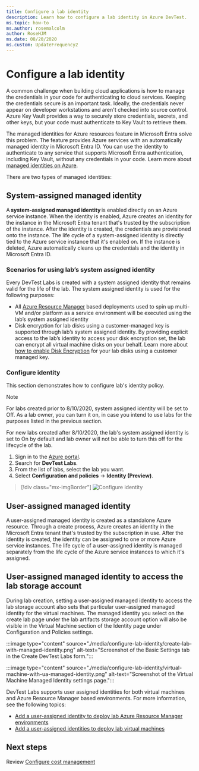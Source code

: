 ```yaml
---
title: Configure a lab identity
description: Learn how to configure a lab identity in Azure DevTest.
ms.topic: how-to
ms.author: rosemalcolm
author: RoseHJM
ms.date: 08/20/2020
ms.custom: UpdateFrequency2
---
```


# Configure a lab identity

A common challenge when building cloud applications is how to manage the credentials in your code for authenticating to cloud services. Keeping the credentials secure is an important task. Ideally, the credentials never appear on developer workstations and aren't checked into source control. Azure Key Vault provides a way to securely store credentials, secrets, and other keys, but your code must authenticate to Key Vault to retrieve them. 

The managed identities for Azure resources feature in Microsoft Entra solve this problem. The feature provides Azure services with an automatically managed identity in Microsoft Entra ID. You can use the identity to authenticate to any service that supports Microsoft Entra authentication, including Key Vault, without any credentials in your code. Learn more about [managed identities on Azure](../active-directory/managed-identities-azure-resources/overview.md). 

There are two types of managed identities: 

## System-assigned managed identity  

A **system-assigned managed identity** is enabled directly on an Azure service instance. When the identity is enabled, Azure creates an identity for the instance in the Microsoft Entra tenant that's trusted by the subscription of the instance. After the identity is created, the credentials are provisioned onto the instance. The life cycle of a system-assigned identity is directly tied to the Azure service instance that it's enabled on. If the instance is deleted, Azure automatically cleans up the credentials and the identity in Microsoft Entra ID. 

### Scenarios for using lab’s system assigned identity  

Every DevTest Labs is created with a system assigned identity that remains valid for the life of the lab. The system assigned identity is used for the following purposes:  

- All [Azure Resource Manager](devtest-lab-create-environment-from-arm.md) based deployments used to spin up multi-VM and/or platform as a service environment will be executed using the lab’s system assigned identity  
- Disk encryption for lab disks using a customer-managed key is supported through lab’s system assigned identity. By providing explicit access to the lab’s identity to access your disk encryption set, the lab can encrypt all virtual machine disks on your behalf. Learn more about [how to enable Disk Encryption](encrypt-disks-customer-managed-keys.md) for your lab disks using a customer managed key.  

### Configure identity

This section demonstrates how to configure lab's identity policy.

> [!NOTE]
> For labs created prior to 8/10/2020, system assigned identity will be set to Off. As a lab owner, you can turn it on, in case you intend to use labs for the purposes listed in the previous section.  
>
> For new labs created after 8/10/2020, the lab's system assigned identity is set to On by default and lab owner will not be able to turn this off for the lifecycle of the lab.  

1. Sign in to the [Azure portal](https://portal.azure.com).
1. Search for **DevTest Labs**.
1. From the list of labs, select the lab you want.
1. Select **Configuration and policies** -> **Identity (Preview)**. 

> [!div class="mx-imgBorder"]
> ![Configure identity](./media/configure-lab-identity/configure-identity.png)

## User-assigned managed identity  

A user-assigned managed identity is created as a standalone Azure resource. Through a create process, Azure creates an identity in the Microsoft Entra tenant that's trusted by the subscription in use. After the identity is created, the identity can be assigned to one or more Azure service instances. The life cycle of a user-assigned identity is managed separately from the life cycle of the Azure service instances to which it's assigned.

## User-assigned managed identity to access the lab storage account

During lab creation, setting a user-assigned managed identity to access the lab storage account also sets that particular user-assigned managed identity for the virtual machines. The managed identity you select on the create lab page under the lab artifacts storage account option will also be visible in the Virtual Machine section of the Identity page under Configuration and Policies settings.

:::image type="content" source="./media/configure-lab-identity/create-lab-with-managed-identity.png" alt-text="Screenshot of the Basic Settings tab in the Create DevTest Labs form.":::

:::image type="content" source="./media/configure-lab-identity/virtual-machine-with-ua-managed-identity.png" alt-text="Screenshot of the Virtual Machine Managed Identity settings page.":::

DevTest Labs supports user assigned identities for both virtual machines and Azure Resource Manager based environments.  For more information, see the following topics:

- [Add a user-assigned identity to deploy lab Azure Resource Manager environments](use-managed-identities-environments.md)
- [Add a user-assigned identities to deploy lab virtual machines](enable-managed-identities-lab-vms.md)

## Next steps

Review [Configure cost management](devtest-lab-configure-cost-management.md)
